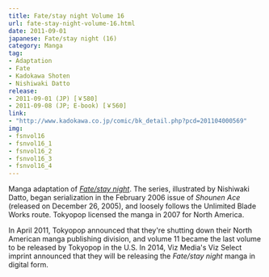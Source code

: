 ```yaml
---
title: Fate/stay night Volume 16
url: fate-stay-night-volume-16.html
date: 2011-09-01
japanese: Fate/stay night (16)
category: Manga
tag:
- Adaptation
- Fate
- Kadokawa Shoten
- Nishiwaki Datto
release:
- 2011-09-01 (JP) [￥580]
- 2011-09-08 (JP; E-book) [￥560]
link:
- "http://www.kadokawa.co.jp/comic/bk_detail.php?pcd=201104000569"
img:
- fsnvol16
- fsnvol16_1
- fsnvol16_2
- fsnvol16_3
- fsnvol16_4
---
```


Manga adaptation of [*Fate/stay night*](fate-stay-night.html). The series, illustrated by Nishiwaki Datto, began serialization in the February 2006 issue of *Shounen Ace* (released on December 26, 2005), and loosely follows the Unlimited Blade Works route. Tokyopop licensed the manga in 2007 for North America.

In April 2011, Tokyopop announced that they're shutting down their North American manga publishing division, and volume 11 became the last volume to be released by Tokyopop in the U.S. In 2014, Viz Media's Viz Select imprint announced that they will be releasing the *Fate/stay night* manga in digital form.